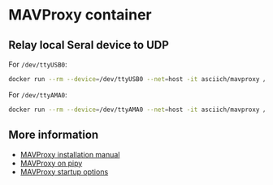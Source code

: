 # MAVProxy container

## Relay local Seral device to UDP

For ```/dev/ttyUSB0```:

```bash
docker run --rm --device=/dev/ttyUSB0 --net=host -it asciich/mavproxy /bin/bash -c "mavproxy.py --master=/dev/ttyUSB0,57600 --out=udp:127.0.0.1:14550 --out=udp:127.0.0.1:14551"
```


For ```/dev/ttyAMA0```:

```bash
docker run --rm --device=/dev/ttyAMA0 --net=host -it asciich/mavproxy /bin/bash -c "mavproxy.py --master=/dev/ttyAMA0,57600 --out=udp:127.0.0.1:14550 --out=udp:127.0.0.1:14551"
```


## More information

* [MAVProxy installation manual](http://ardupilot.github.io/MAVProxy/html/getting_started/download_and_installation.html)
* [MAVProxy on pipy](https://pypi.org/project/MAVProxy/)
* [MAVProxy startup options](https://ardupilot.github.io/MAVProxy/html/getting_started/starting.html)